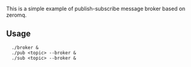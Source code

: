 This is a simple example of publish-subscribe message broker based on zeromq.

Usage
-----

```
  ./broker &
  ./pub <topic> --broker &
  ./sub <topic> --broker &
```
